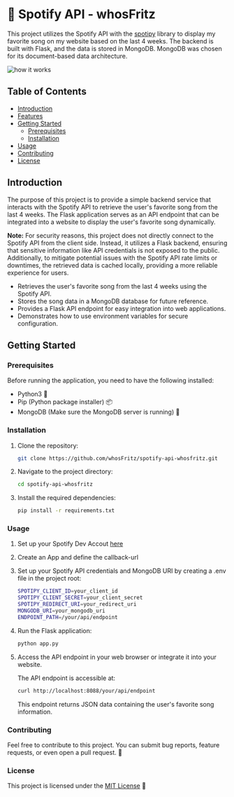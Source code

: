 # 🎵 Spotify API - whosFritz

This project utilizes the Spotify API with the [spotipy](https://github.com/spotipy-dev/spotipy) library to display my favorite song on my website based on the last 4 weeks. The backend is built with Flask, and the data is stored in MongoDB. MongoDB was chosen for its document-based data architecture.

![how it works](diagram-export-29.11.2023-19_38_02.png)

## Table of Contents

- [Introduction](#introduction)
- [Features](#features)
- [Getting Started](#getting-started)
  - [Prerequisites](#prerequisites)
  - [Installation](#installation)
- [Usage](#usage)
- [Contributing](#contributing)
- [License](#license)

## Introduction

The purpose of this project is to provide a simple backend service that interacts with the Spotify API to retrieve the user's favorite song from the last 4 weeks. The Flask application serves as an API endpoint that can be integrated into a website to display the user's favorite song dynamically.

**Note:**
For security reasons, this project does not directly connect to the Spotify API from the client side. Instead, it utilizes a Flask backend, ensuring that sensitive information like API credentials is not exposed to the public. Additionally, to mitigate potential issues with the Spotify API rate limits or downtimes, the retrieved data is cached locally, providing a more reliable experience for users.

- Retrieves the user's favorite song from the last 4 weeks using the Spotify API.
- Stores the song data in a MongoDB database for future reference.
- Provides a Flask API endpoint for easy integration into web applications.
- Demonstrates how to use environment variables for secure configuration.

## Getting Started

### Prerequisites

Before running the application, you need to have the following installed:

- Python3 🐍
- Pip (Python package installer) 📦
- MongoDB (Make sure the MongoDB server is running) 🚀

### Installation

1. Clone the repository:

   ```bash
   git clone https://github.com/whosFritz/spotify-api-whosfritz.git
   ```

2. Navigate to the project directory:

   ```bash
   cd spotify-api-whosfritz
   ```

3. Install the required dependencies:

   ```bash
   pip install -r requirements.txt
   ```

### Usage

1. Set up your Spotify Dev Accout [here](https://developer.spotify.com/dashboard)
2. Create an App and define the callback-url
3. Set up your Spotify API credentials and MongoDB URI by creating a .env file in the project root:

   ```bash
   SPOTIPY_CLIENT_ID=your_client_id
   SPOTIPY_CLIENT_SECRET=your_client_secret
   SPOTIPY_REDIRECT_URI=your_redirect_uri
   MONGODB_URI=your_mongodb_uri
   ENDPOINT_PATH=/your/api/endpoint
   ```

4. Run the Flask application:

   ```bash
   python app.py
   ```

5. Access the API endpoint in your web browser or integrate it into your website.

   The API endpoint is accessible at:

   ```bash
   curl http://localhost:8088/your/api/endpoint
   ```

   This endpoint returns JSON data containing the user's favorite song information.

### Contributing

Feel free to contribute to this project. You can submit bug reports, feature requests, or even open a pull request. 🤝

### License

This project is licensed under the [MIT License](LICENSE) 📄
